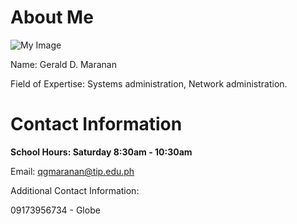 

# About Me

![My Image](https://avatars0.githubusercontent.com/u/75547975)

Name: Gerald D. Maranan

Field of Expertise: Systems administration, Network administration.

# **Contact Information**

**School Hours: Saturday 8:30am - 10:30am**

Email: qgmaranan@tip.edu.ph

Additional Contact Information:

09173956734 - Globe
